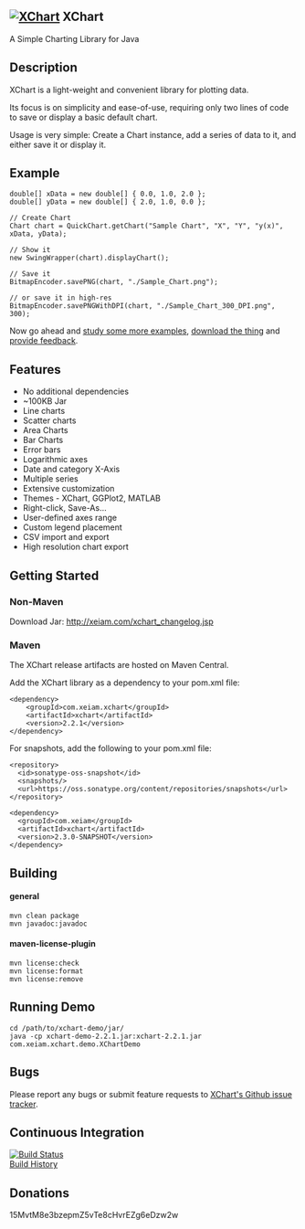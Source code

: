 ## [![XChart](http://xeiam.com/images/XChart_64_64.png)](http://xeiam.com/xchart) XChart
A Simple Charting Library for Java

## Description
XChart is a light-weight and convenient library for plotting data.

Its focus is on simplicity and ease-of-use, requiring only two lines of code to save or display a basic default chart.

Usage is very simple: Create a Chart instance, add a series of data to it, and either save it or display it.

## Example

    double[] xData = new double[] { 0.0, 1.0, 2.0 };
    double[] yData = new double[] { 2.0, 1.0, 0.0 };

    // Create Chart
    Chart chart = QuickChart.getChart("Sample Chart", "X", "Y", "y(x)", xData, yData);

    // Show it
    new SwingWrapper(chart).displayChart();

    // Save it
    BitmapEncoder.savePNG(chart, "./Sample_Chart.png");
    
    // or save it in high-res
    BitmapEncoder.savePNGWithDPI(chart, "./Sample_Chart_300_DPI.png", 300);
    
Now go ahead and [study some more examples](http://xeiam.com/xchart_examplecode.jsp), [download the thing](http://xeiam.com/xchart_changelog.jsp) and [provide feedback](https://github.com/timmolter/XChart/issues).

## Features
* No additional dependencies
* ~100KB Jar
* Line charts
* Scatter charts
* Area Charts
* Bar Charts
* Error bars
* Logarithmic axes
* Date and category X-Axis
* Multiple series
* Extensive customization
* Themes - XChart, GGPlot2, MATLAB
* Right-click, Save-As...
* User-defined axes range
* Custom legend placement
* CSV import and export
* High resolution chart export

## Getting Started
### Non-Maven
Download Jar: http://xeiam.com/xchart_changelog.jsp

### Maven
The XChart release artifacts are hosted on Maven Central.

Add the XChart library as a dependency to your pom.xml file:

    <dependency>
        <groupId>com.xeiam.xchart</groupId>
        <artifactId>xchart</artifactId>
        <version>2.2.1</version>
    </dependency>

For snapshots, add the following to your pom.xml file:

    <repository>
      <id>sonatype-oss-snapshot</id>
      <snapshots/>
      <url>https://oss.sonatype.org/content/repositories/snapshots</url>
    </repository>
    
    <dependency>
      <groupId>com.xeiam</groupId>
      <artifactId>xchart</artifactId>
      <version>2.3.0-SNAPSHOT</version>
    </dependency>

## Building

#### general

    mvn clean package  
    mvn javadoc:javadoc  

#### maven-license-plugin

    mvn license:check
    mvn license:format
    mvn license:remove

## Running Demo
    cd /path/to/xchart-demo/jar/
    java -cp xchart-demo-2.2.1.jar:xchart-2.2.1.jar com.xeiam.xchart.demo.XChartDemo

## Bugs
Please report any bugs or submit feature requests to [XChart's Github issue tracker](https://github.com/timmolter/XChart/issues).  

## Continuous Integration
[![Build Status](https://travis-ci.org/timmolter/XChart.png?branch=develop)](https://travis-ci.org/timmolter/XChart.png)  
[Build History](https://travis-ci.org/timmolter/XChart/builds)  

## Donations
15MvtM8e3bzepmZ5vTe8cHvrEZg6eDzw2w  